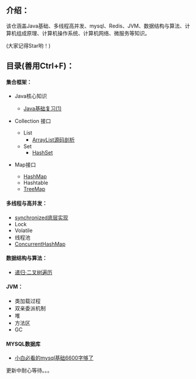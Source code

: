 ## 介绍：
该仓涵盖Java基础、多线程高并发、mysql、Redis、JVM、数据结构与算法、计算机组成原理、计算机操作系统、计算机网络、微服务等知识。

(大家记得Star哟！)



## 目录(善用Ctrl+F)：

#### 集合框架：

* Java核心知识
  * [Java基础复习(1)](https://github.com/niutongg/JavaLeague/blob/main/basic/05Java/Java%E6%A0%B8%E5%BF%83%E5%9F%BA%E7%A1%80/Java%E5%9F%BA%E7%A1%80%E5%A4%8D%E4%B9%A0.md)

* Collection 接口
  * List
    * [ArrayList源码剖析](https://mp.weixin.qq.com/s?__biz=MzUyODgxNzM0Nw==&amp;mid=2247484097&amp;idx=1&amp;sn=a679c2dd41c843f2c47663d6c2713342&amp;chksm=fa6bcf6dcd1c467b2c2832cf966193400aac3cba07b21428b466372576c85a016bbd2d2de4fa&token=1968072164&lang=zh_CN#rd)
  * Set
    * [HashSet](https://github.com/niutongg/JavaLeague/blob/main/basic/05Java/Java%E6%A1%86%E6%9E%B6/collection%E6%8E%A5%E5%8F%A3/set/HashSet.md)
* Map接口
  * [HashMap](https://github.com/niutongg/JavaLeague/blob/main/basic/05Java/Java%E6%A1%86%E6%9E%B6/Map%E6%8E%A5%E5%8F%A3/HashMap.md)
  * Hashtable
  * [TreeMap](https://github.com/niutongg/JavaLeague/blob/main/basic/05Java/Java%E6%A1%86%E6%9E%B6/Map%E6%8E%A5%E5%8F%A3/TreeMap.md)

#### **多线程与高并发**：

* [synchronized底层实现](https://mp.weixin.qq.com/s?__biz=MzUyODgxNzM0Nw==&amp;mid=2247484088&amp;idx=1&amp;sn=1d1fcfb3c8f09dc402ccaf462434133a&amp;chksm=fa6bcf14cd1c460284936d33d50de2cbca8386a009faaa6cc2af3df9bdaede32a495a1c32712&token=1968072164&lang=zh_CN#rd)
* Lock
* Volatile
* 线程池
* [ConcurrentHashMap](https://github.com/niutongg/JavaLeague/blob/main/basic/07%E5%A4%9A%E7%BA%BF%E7%A8%8B%E4%B8%8E%E9%AB%98%E5%B9%B6%E5%8F%91/ConcurrentHashMap.md)

#### 数据结构与算法：

* [递归·二叉树遍历](https://github.com/niutongg/JavaLeague/blob/main/basic/01%E7%AE%97%E6%B3%95/%E4%BA%8C%E5%8F%89%E6%A0%91/%E9%80%92%E5%BD%92%C2%B7%E4%BA%8C%E5%8F%89%E6%A0%91%E9%81%8D%E5%8E%86.md)

#### JVM：

* 类加载过程
* 双亲委派机制
* 堆
* 方法区
* GC

#### MYSQL数据库

* [小白必看的mysql基础6600字够了](https://mp.weixin.qq.com/s?__biz=MzUyODgxNzM0Nw==&tempkey=MTEzMV9pY0lrQnZwbW5BNEtNdzlBNnJQVmZMbTFsSzg0ZlI2VlM4QmhsNFNKMUdRMzhyc1NkYkV0bUZWS0p6MC1hX2xlZ2hFVXhQODRldEhueE9kRWlaaGNLX2FiSVlzcTBESWNydkdaQjhEMEtpaUR5TGdCelhqXzljTXgzLXFCbTljSVN6X0JndHUtd28xOEE2NndzZEtjQ3ZFOUx0dzI3UU03THpVUkNRfn4%3D&chksm=7a6bce884d1c479eef00492a13ae38966438d7a0f7272aa7a7535c4a6c08fbb57f472d780f58#rd)



更新中耐心等待。。。

